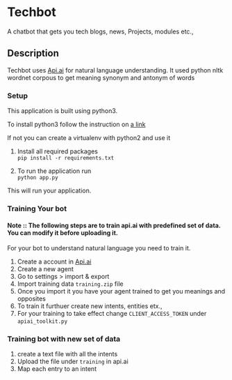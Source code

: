 # Techbot

A chatbot that gets you tech blogs, news, Projects, modules etc.,

## Description

Techbot uses [Api.ai](http://api.ai) for natural language understanding.
It used python nltk wordnet corpous to get meaning synonym and antonym of words

### Setup

This application is built using python3.

To install python3 follow the instruction on [a link](http://www.python.org)

If not you can create a virtualenv with python2 and use it

1.  Install all required packages  
    `pip install -r requirements.txt`

2. To run the application run  
    `python app.py`

This will run your application.

### Training Your bot

#### Note :: The following steps are to train api.ai with predefined set of data. You can modify it before uploading it.
For your bot to understand natural language you need to train it.

1. Create a account in [Api.ai](http://api.ai)
2. Create a new agent
3. Go to settings > import & export 
4. Import training data `training.zip` file
5. Once you import it you have your agent trained to get you meanings and opposites
6. To train it furthuer create new intents, entities etx.,
7. For your training to take effect change `CLIENT_ACCESS_TOKEN` under `apiai_toolkit.py`

### Training bot with new set of data

1. create a text file with all the intents
2. Upload the file under `training` in api.ai
3. Map each entry to an intent

